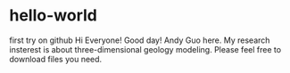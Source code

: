 # hello-world
first try on github
Hi Everyone! Good day!
Andy Guo here. My research insterest is about three-dimensional geology modeling.
Please feel free to download files you need.
